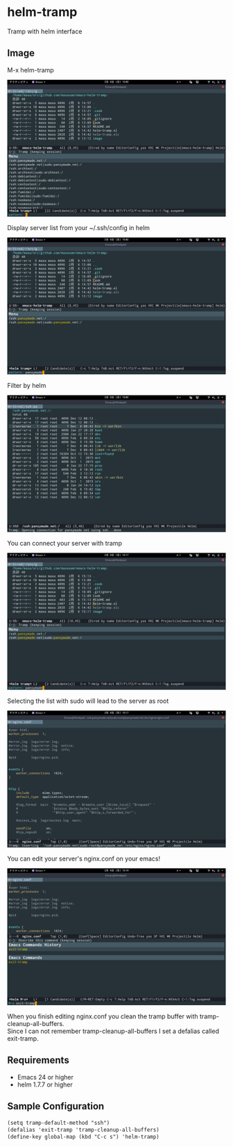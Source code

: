 # helm-tramp

Tramp with helm interface

## Image

M-x helm-tramp  

![helm-tramp1](image/image1.png)

Display server list from your ~/.ssh/config in helm  

![helm-tramp2](image/image2.png)

Filter by helm  

![helm-tramp3](image/image3.png)

You can connect your server with tramp  

![helm-tramp4](image/image4.png)

Selecting the list with sudo will lead to the server as root  

![helm-tramp5](image/image5.png)

You can edit your server's nginx.conf on your emacs!  

![helm-exit](image/exit.png)

When you finish editing nginx.conf you clean the tramp buffer with tramp-cleanup-all-buffers.  
Since I can not remember tramp-cleanup-all-buffers I set a defalias called exit-tramp.  

## Requirements

- Emacs 24 or higher
- helm 1.7.7 or higher

## Sample Configuration

    (setq tramp-default-method "ssh")
    (defalias 'exit-tramp 'tramp-cleanup-all-buffers)
    (define-key global-map (kbd "C-c s") 'helm-tramp)

